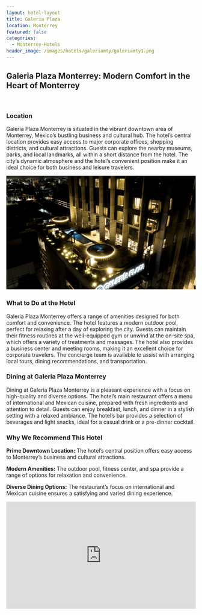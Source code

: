 ```yaml
---
layout: hotel-layout
title: Galeria Plaza
location: Monterrey
featured: false
categories:
  - Monterrey-Hotels
header_image: /images/hotels/galeriamty/galeriamty1.png
---
```

## Galeria Plaza Monterrey: Modern Comfort in the Heart of Monterrey

&nbsp;

### Location

Galeria Plaza Monterrey is situated in the vibrant downtown area of Monterrey, Mexico’s bustling business and cultural hub. The hotel’s central location provides easy access to major corporate offices, shopping districts, and cultural attractions. Guests can explore the nearby museums, parks, and local landmarks, all within a short distance from the hotel. The city’s dynamic atmosphere and the hotel’s convenient position make it an ideal choice for both business and leisure travelers.

![](/images/hotels/galeriamty/galeriamty2.png)

### What to Do at the Hotel

Galeria Plaza Monterrey offers a range of amenities designed for both comfort and convenience. The hotel features a modern outdoor pool, perfect for relaxing after a day of exploring the city. Guests can maintain their fitness routines at the well-equipped gym or unwind at the on-site spa, which offers a variety of treatments and massages. The hotel also provides a business center and meeting rooms, making it an excellent choice for corporate travelers. The concierge team is available to assist with arranging local tours, dining recommendations, and transportation.

### Dining at Galeria Plaza Monterrey

Dining at Galeria Plaza Monterrey is a pleasant experience with a focus on high-quality and diverse options. The hotel’s main restaurant offers a menu of international and Mexican cuisine, prepared with fresh ingredients and attention to detail. Guests can enjoy breakfast, lunch, and dinner in a stylish setting with a relaxed ambiance. The hotel’s bar provides a selection of beverages and light snacks, ideal for a casual drink or a pre-dinner cocktail.

### Why We Recommend This Hotel

**Prime Downtown Location:** The hotel’s central position offers easy access to Monterrey’s business and cultural attractions.&nbsp;

**Modern Amenities:** The outdoor pool, fitness center, and spa provide a range of options for relaxation and convenience.&nbsp;

**Diverse Dining Options:** The restaurant’s focus on international and Mexican cuisine ensures a satisfying and varied dining experience.&nbsp;

<style>.embed-container { position: relative; padding-bottom: 56.25%; height: 0; overflow: hidden; max-width: 100%; } .embed-container iframe, .embed-container object, .embed-container embed { position: absolute; top: 0; left: 0; width: 100%; height: 100%; }</style>

<div class="embed-container"><iframe src="https://www.youtube.com/embed/VheFrWzWO1w" frameborder="0" allowfullscreen=""></iframe></div>